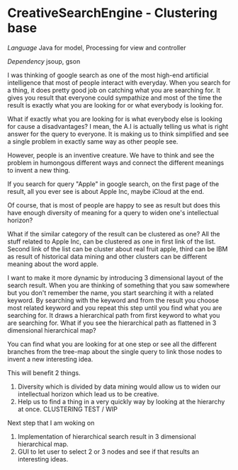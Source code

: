 CreativeSearchEngine - Clustering base
====================

*Language*
Java for model, Processing for view and controller

*Dependency*
jsoup, gson


I was thinking of google search as one of the most high-end artificial intelligence that 
most of people interact with everyday.
When you search for a thing, it does pretty good job on catching what you are searching for.
It gives you result that everyone could sympathize and most of the time the result is
exactly what you are looking for or what everybody is looking for.

What if exactly what you are looking for is what everybody else is looking for cause a disadvantages?
I mean, the A.I is actually telling us what is right answer for the query to everyone.
It is making us to think simplified and see a single problem in exactly same way as other people see.

However, people is an inventive creature. 
We have to think and see the problem in humongous different ways and
connect the different meanings to invent a new thing.

If you search for query "Apple" in google search, on the first page of the result, all you ever see is
about Apple Inc, maybe iCloud at the end.


Of course, that is most of people are happy to see as result but does this have enough
diversity of meaning for a query to widen one's intellectual horizon?

What if the similar category of the result can be clustered as one?
All the stuff related to Apple Inc, can be clustered as one in first link of the list.
Second link of the list can be cluster about real fruit apple, third can be IBM as result of
historical data mining and other clusters can be different meaning about the word apple.


I want to make it more dynamic by introducing 3 dimensional layout of the search result.
When you are thinking of something that you saw somewhere but you don't remember the name,
you start searching it with a related keyword. By searching with the keyword and from the result you
choose most related keyword and you repeat this step until you find what you are searching for. 
It draws a hierarchical path from first keyword to what you are searching for.
What if you see the hierarchical path as flattened in 3 dimensional hierarchical map?

You can find what you are looking for at one step or see all the different branches from the tree-map
about the single query to link those nodes to invent a new interesting idea.

This will benefit 2 things.
1. Diversity which is divided by data mining would allow us to widen our intellectual horizon which lead
us to be creative.
2. Help us to find a thing in a very quickly way by looking at the hierarchy at once.
CLUSTERING TEST / WIP


Next step that I am woking on 
1. Implementation of hierarchical search result in 3 dimensional hierarchical map.
2. GUI to let user to select 2 or 3 nodes and see if that results an interesting ideas.
